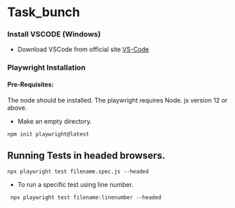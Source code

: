 # Task_bunch

### Install VSCODE (Windows)

* Download VSCode from official site [VS-Code](https://code.visualstudio.com/download)

### Playwright Installation

#### Pre-Requisites:

The node should be installed. The playwright requires Node. js version 12 or above.

* Make an empty directory.
```
npm init playwright@latest
```

## Running Tests in headed browsers.

```
npx playwright test filename.spec.js --headed
```

* To run a specific test using line number.
```
 npx playwright test filename:linenumber --headed
```

  
